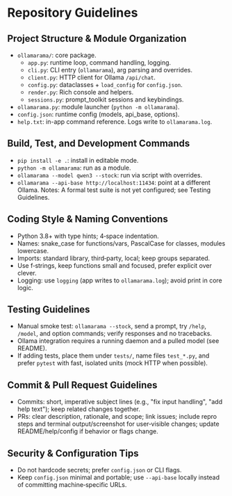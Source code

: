 # Repository Guidelines

## Project Structure & Module Organization
- `ollamarama/`: core package.
  - `app.py`: runtime loop, command handling, logging.
  - `cli.py`: CLI entry (`ollamarama`), arg parsing and overrides.
  - `client.py`: HTTP client for Ollama `/api/chat`.
  - `config.py`: dataclasses + `load_config` for `config.json`.
  - `render.py`: Rich console and helpers.
  - `sessions.py`: prompt_toolkit sessions and keybindings.
- `ollamarama.py`: module launcher (`python -m ollamarama`).
- `config.json`: runtime config (models, api_base, options).
- `help.txt`: in-app command reference. Logs write to `ollamarama.log`.

## Build, Test, and Development Commands
- `pip install -e .`: install in editable mode.
- `python -m ollamarama`: run as a module.
- `ollamarama --model qwen3 --stock`: run via script with overrides.
- `ollamarama --api-base http://localhost:11434`: point at a different Ollama.
Notes: A formal test suite is not yet configured; see Testing Guidelines.

## Coding Style & Naming Conventions
- Python 3.8+ with type hints; 4‑space indentation.
- Names: snake_case for functions/vars, PascalCase for classes, modules lowercase.
- Imports: standard library, third‑party, local; keep groups separated.
- Use f‑strings, keep functions small and focused, prefer explicit over clever.
- Logging: use `logging` (app writes to `ollamarama.log`); avoid print in core logic.

## Testing Guidelines
- Manual smoke test: `ollamarama --stock`, send a prompt, try `/help`, `/model`, and option commands; verify responses and no tracebacks.
- Ollama integration requires a running daemon and a pulled model (see README).
- If adding tests, place them under `tests/`, name files `test_*.py`, and prefer `pytest` with fast, isolated units (mock HTTP when possible).

## Commit & Pull Request Guidelines
- Commits: short, imperative subject lines (e.g., "fix input handling", "add help text"); keep related changes together.
- PRs: clear description, rationale, and scope; link issues; include repro steps and terminal output/screenshot for user‑visible changes; update README/help/config if behavior or flags change.

## Security & Configuration Tips
- Do not hardcode secrets; prefer `config.json` or CLI flags.
- Keep `config.json` minimal and portable; use `--api-base` locally instead of committing machine‑specific URLs.
